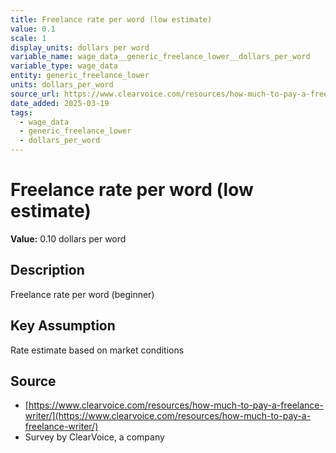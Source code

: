 ```yaml
---
title: Freelance rate per word (low estimate)
value: 0.1
scale: 1
display_units: dollars per word
variable_name: wage_data__generic_freelance_lower__dollars_per_word
variable_type: wage_data
entity: generic_freelance_lower
units: dollars_per_word
source_url: https://www.clearvoice.com/resources/how-much-to-pay-a-freelance-writer/
date_added: 2025-03-19
tags:
  - wage_data
  - generic_freelance_lower
  - dollars_per_word
---
```


# Freelance rate per word (low estimate)

**Value:** 0.10 dollars per word

## Description

Freelance rate per word (beginner)

## Key Assumption

Rate estimate based on market conditions

## Source

- [https://www.clearvoice.com/resources/how-much-to-pay-a-freelance-writer/](https://www.clearvoice.com/resources/how-much-to-pay-a-freelance-writer/)
- Survey by ClearVoice, a company
